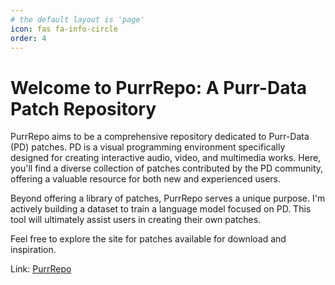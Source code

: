 ```yaml
---
# the default layout is 'page'
icon: fas fa-info-circle
order: 4
---
```


# Welcome to PurrRepo: A Purr-Data Patch Repository

PurrRepo aims to be a comprehensive repository dedicated to Purr-Data (PD) patches. PD is a visual programming environment specifically designed for creating interactive audio, video, and multimedia works. Here, you'll find a diverse collection of patches contributed by the PD community, offering a valuable resource for both new and experienced users.

Beyond offering a library of patches, PurrRepo serves a unique purpose. I'm actively building a dataset to train a language model focused on PD. This tool will ultimately assist users in creating their own patches.

Feel free to explore the site for patches available for download and inspiration. 

Link: [PurrRepo](https://purrrepo.github.io/)